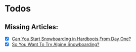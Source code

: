 # Todos

## Missing Articles:

- [x] [Can You Start Snowboarding in Hardboots From Day One?](https://web.archive.org/web/20120508170047/http://bomberonline.com/resources/newcarver/snowboarding_day_one.html)
- [x] [So You Want To Try Alpine Snowboarding?](https://web.archive.org/web/20120501145904/http://bomberonline.com/resources/newcarver/try_alpine.html)
